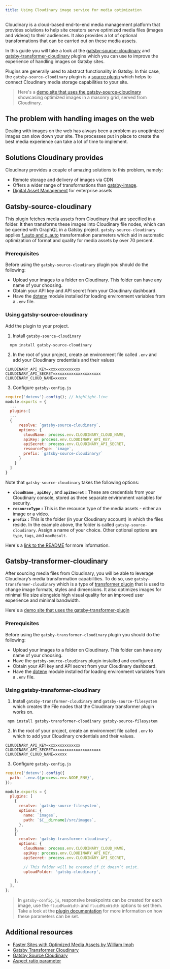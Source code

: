 ```yaml
---
title: Using Cloudinary image service for media optimization
---
```


Cloudinary is a cloud-based end-to-end media management platform that provides solutions to help site creators serve optimized media files (images and videos) to their audiences. It also provides a lot of optional transformations that can be carried out on these media assets.

In this guide you will take a look at the [gatsby-source-cloudinary](/packages/gatsby-source-cloudinary/) and [gatsby-transformer-cloudinary](/packages/gatsby-transformer-cloudinary/) plugins which you can use to improve the experience of handling images on Gatsby sites.

Plugins are generally used to abstract functionality in Gatsby. In this case, the `gatsby-source-cloudinary` plugin is a [source plugin](/docs/creating-a-source-plugin/) which helps to connect Cloudinary media storage capabilities to your site.

> Here's a [demo site that uses the gatsby-source-cloudinary](https://gsc-sample.netlify.app) showcasing optimized images in a masonry grid, served from Cloudinary.

## The problem with handling images on the web

Dealing with images on the web has always been a problem as unoptimized images can slow down your site. The processes put in place to create the best media experience can take a lot of time to implement.

## Solutions Cloudinary provides

Cloudinary provides a couple of amazing solutions to this problem, namely:

- Remote storage and delivery of images via CDN
- Offers a wider range of transformations than [gatsby-image](/docs/using-gatsby-image/).
- [Digital Asset Management](https://cloudinary.com/documentation/digital_asset_management_overview) for enterprise assets

## Gatsby-source-cloudinary

This plugin fetches media assets from Cloudinary that are specified in a folder. It then transforms these images into Cloudinary file nodes, which can be queried with GraphQL in a Gatsby project.
`gatsby-source-cloudinary` applies [f_auto and q_auto](https://cloudinary.com/documentation/image_transformations) transformation parameters which aid in automatic optimization of format and quality for media assets by over 70 percent.

### Prerequisites

Before using the `gatsby-source-cloudinary` plugin you should do the following:

- Upload your images to a folder on Cloudinary. This folder can have any name of your choosing.
- Obtain your API key and API secret from your Cloudinary dashboard.
- Have the [dotenv](https://www.npmjs.com/package/dotenv) module installed for loading environment variables from a `.env` file.

### Using gatsby-source-cloudinary

Add the plugin to your project.

1. Install `gatsby-source-cloudinary`

```shell
  npm install gatsby-source-cloudinary
```

2. In the root of your project, create an environment file called `.env` and add your Cloudinary credentials and their values

```shell
CLOUDINARY_API_KEY=xxxxxxxxxxxxxx
CLOUDINARY_API_SECRET=xxxxxxxxxxxxxxxxxxxx
CLOUDINARY_CLOUD_NAME=xxxxx
```

3. Configure `gatsby-config.js`

```js:title=gatsby-config.js
require('dotenv').config(); // highlight-line
module.exports = {
  ...
  plugins:[
  ...
  {
      resolve: `gatsby-source-cloudinary`,
      options: {
        cloudName: process.env.CLOUDINARY_CLOUD_NAME,
        apiKey: process.env.CLOUDINARY_API_KEY,
        apiSecret: process.env.CLOUDINARY_API_SECRET,
        resourceType: `image`,
        prefix: `gatsby-source-cloudinary/`
      }
    }
  ]
}
```

Note that `gatsby-source-cloudinary` takes the following options:

- **`cloudName`** , **`apiKey`** , and **`apiSecret`** **:** These are credentials from your Cloudinary console, stored as three separate environment variables for security.
- **`resourceType`** **:** This is the resource type of the media assets - either an image or a video.
- **`prefix`** **:** This is the folder (in your Cloudinary account) in which the files reside. In the example above, the folder is called `gatsby-source-cloudinary`. Assign a name of your choice. Other optional options are `type`, `tags`, and `maxResult`.

Here's a [link to the README](https://github.com/Chuloo/gatsby-source-cloudinary#query-parameters) for more information.

## Gatsby-transformer-cloudinary

After sourcing media files from Cloudinary, you will be able to leverage Cloudinary’s media transformation capabilities. To do so, use `gatsby-transformer-cloudinary` which is a type of [transformer plugin](/docs/creating-a-transformer-plugin/) that is used to change image formats, styles and dimensions. It also optimizes images for minimal file size alongside high visual quality for an improved user experience and minimal bandwidth.

Here's a [demo site that uses the gatsby-transformer-plugin](https://gatsby-transformer-cloudinary.netlify.app/fluid/)

### Prerequisites

Before using the `gatsby-transformer-cloudinary` plugin you should do the following:

- Upload your images to a folder on Cloudinary. This folder can have any name of your choosing.
- Have the `gatsby-source-cloudinary` plugin installed and configured.
- Obtain your API key and API secret from your Cloudinary dashboard.
- Have the [dotenv](https://www.npmjs.com/package/dotenv) module installed for loading environment variables from a `.env` file.

### Using gatsby-transformer-cloudinary

1. Install `gatsby-transformer-cloudinary` and `gatsby-source-filesystem` which creates the File nodes that the Cloudinary transformer plugin works on.

```shell
 npm install gatsby-transformer-cloudinary gatsby-source-filesystem
```

2. In the root of your project, create an environment file called `.env` to which to add your Cloudinary credentials and their values.

```shell
CLOUDINARY_API_KEY=xxxxxxxxxxxxxx
CLOUDINARY_API_SECRET=xxxxxxxxxxxxxxxxxxxx
CLOUDINARY_CLOUD_NAME=xxxxx
```

3. Configure `gatsby-config.js`

```js:title=gatsby-config.js
require('dotenv').config({
  path: `.env.${process.env.NODE_ENV}`,
});

module.exports = {
  plugins: [
    {
      resolve: `gatsby-source-filesystem`,
      options: {
        name: `images`,
        path: `${__dirname}/src/images`,
      },
    },
    {
      resolve: 'gatsby-transformer-cloudinary',
      options: {
        cloudName: process.env.CLOUDINARY_CLOUD_NAME,
        apiKey: process.env.CLOUDINARY_API_KEY,
        apiSecret: process.env.CLOUDINARY_API_SECRET,

        // This folder will be created if it doesn’t exist.
        uploadFolder: 'gatsby-cloudinary',

    },
  ],
};
```

> In `gatsby-config.js`, responsive breakpoints can be created for each image, use the `fluidMaxWidth` and `fluidMinWidth` options to set them. Take a look at the [plugin documentation](https://www.npmjs.com/package/gatsby-transformer-cloudinary#api) for more information on how these parameters can be set.

## Additional resources

- [Faster Sites with Optimized Media Assets by William Imoh](/blog/2020-01-12-faster-sites-with-optimized-media-assets/)
- [Gatsby Transformer Cloudinary](https://www.npmjs.com/package/gatsby-transformer-cloudinary)
- [Gatsby Source Cloudinary](/packages/gatsby-source-cloudinary/)
- [Aspect ratio parameter](https://cloudinary.com/documentation/image_transformation_reference#aspect_ratio_parameter)
